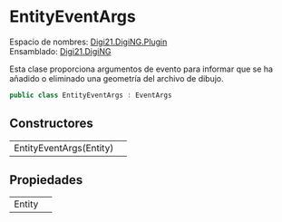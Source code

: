 # EntityEventArgs

Espacio de nombres: [Digi21.DigiNG.Plugin](/digi3d-net/programacion/.net/referencia/digi21.diging.plugin/)  
Ensamblado: [Digi21.DigiNG](/digi3d-net/programacion/.net/referencia/digi21.diging.plugin/digi21.diging/)

Esta clase proporciona argumentos de evento para informar que se ha añadido o eliminado una geometría del archivo de dibujo.

```csharp
public class EntityEventArgs : EventArgs
```

## Constructores

|  |  |
| :--- | :--- |
| EntityEventArgs\(Entity\) |  |

## Propiedades

|  |  |
| :--- | :--- |
| Entity |  |

